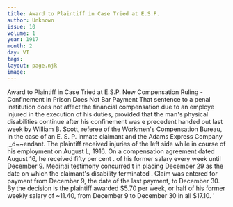 ```yaml
---
title: Award to Plaintiff in Case Tried at E.S.P.
author: Unknown
issue: 10
volume: 1
year: 1917
month: 2
day: VI
tags:
layout: page.njk
image:
---
```

Award to Plaintiff in Case Tried at E.S.P.   New Compensation Ruling -Confinement in Prison Does Not Bar Payment   That sentence to a penal institution does not affect the financial compensation due to an employe injured in the execution of his duties, provided that the man's physical disabilities continue after his confinement was   e precedent handed out last week by William B. Scott, referee of the Workmen's Compensation  Bureau, in the case of an E. S. P. inmate claimant and the Adams Express Company ,_d~~endant.   The plaintiff received injuries of the left side while in course of his employment on August L, 1916. On a compensation agreement dated August 16, he received fifty per cent . of his former salary every week until December 9.   Medir:ai testimony concurred t in placing December 29 as the date on which the claimant's disability terminated . Claim was entered for payment from December 9, the date of the last payment, to December 30. By the decision is the plaintiff awarded $5.70 per week, or half of his former weekly salary of ~11.40, from December 9 to December 30 in all $17.10. '   

